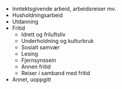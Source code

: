 - Inntektsgivende arbeid, arbeidsreiser mv.
- Husholdningsarbeid
- Utdanning
- Fritid
  - Idrett og friluftsliv
  - Underholdning og kulturbruk
  - Sosialt samvær
  - Lesing
  - Fjernsynssein
  - Annen fritid
  - Reiser i samband med fritid
- Annet, uoppgitt